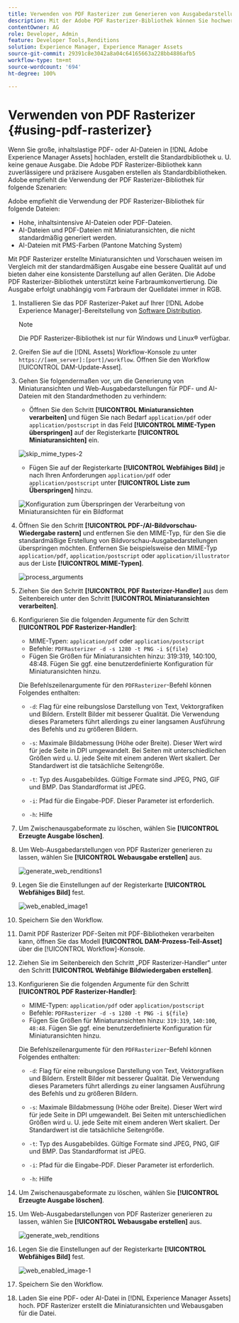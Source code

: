 ```yaml
---
title: Verwenden von PDF Rasterizer zum Generieren von Ausgabedarstellungen
description: Mit der Adobe PDF Rasterizer-Bibliothek können Sie hochwertige Miniaturansichten und Ausgabedarstellungen erstellen.
contentOwner: AG
role: Developer, Admin
feature: Developer Tools,Renditions
solution: Experience Manager, Experience Manager Assets
source-git-commit: 29391c8e3042a8a04c64165663a228bb4886afb5
workflow-type: tm+mt
source-wordcount: '694'
ht-degree: 100%

---
```


# Verwenden von PDF Rasterizer {#using-pdf-rasterizer}

Wenn Sie große, inhaltslastige PDF- oder AI-Dateien in [!DNL Adobe Experience Manager Assets] hochladen, erstellt die Standardbibliothek u. U. keine genaue Ausgabe. Die Adobe PDF Rasterizer-Bibliothek kann zuverlässigere und präzisere Ausgaben erstellen als Standardbibliotheken. Adobe empfiehlt die Verwendung der PDF Rasterizer-Bibliothek für folgende Szenarien:

Adobe empfiehlt die Verwendung der PDF Rasterizer-Bibliothek für folgende Dateien:

* Hohe, inhaltsintensive AI-Dateien oder PDF-Dateien.
* AI-Dateien und PDF-Dateien mit Miniaturansichten, die nicht standardmäßig generiert werden.
* AI-Dateien mit PMS-Farben (Pantone Matching System)

Mit PDF Rasterizer erstellte Miniaturansichten und Vorschauen weisen im Vergleich mit der standardmäßigen Ausgabe eine bessere Qualität auf und bieten daher eine konsistente Darstellung auf allen Geräten. Die Adobe PDF Rasterizer-Bibliothek unterstützt keine Farbraumkonvertierung. Die Ausgabe erfolgt unabhängig vom Farbraum der Quelldatei immer in RGB.

1. Installieren Sie das PDF Rasterizer-Paket auf Ihrer [!DNL Adobe Experience Manager]-Bereitstellung von [Software Distribution](https://experience.adobe.com/#/downloads/content/software-distribution/en/aem.html?package=/content/software-distribution/en/details.html/content/dam/aem/public/adobe/packages/cq650/product/assets/aem-assets-pdf-rasterizer-pkg-4.6.zip).

   >[!NOTE]
   >
   >Die PDF Rasterizer-Bibliothek ist nur für Windows und Linux® verfügbar.

1. Greifen Sie auf die [!DNL Assets] Workflow-Konsole zu unter `https://[aem_server]:[port]/workflow`. Öffnen Sie den Workflow [!UICONTROL DAM-Update-Asset].

1. Gehen Sie folgendermaßen vor, um die Generierung von Miniaturansichten und Web-Ausgabedarstellungen für PDF- und AI-Dateien mit den Standardmethoden zu verhindern:

   * Öffnen Sie den Schritt **[!UICONTROL Miniaturansichten verarbeiten]** und fügen Sie nach Bedarf `application/pdf` oder `application/postscript` in das Feld **[!UICONTROL MIME-Typen überspringen]** auf der Registerkarte **[!UICONTROL Miniaturansichten]** ein.

   ![skip_mime_types-2](assets/skip_mime_types-2.png)

   * Fügen Sie auf der Registerkarte **[!UICONTROL Webfähiges Bild]** je nach Ihren Anforderungen `application/pdf` oder `application/postscript` unter **[!UICONTROL Liste zum Überspringen]** hinzu.

   ![Konfiguration zum Überspringen der Verarbeitung von Miniaturansichten für ein Bildformat](assets/web_enabled_imageskiplist.png)

1. Öffnen Sie den Schritt **[!UICONTROL PDF-/AI-Bildvorschau-Wiedergabe rastern]** und entfernen Sie den MIME-Typ, für den Sie die standardmäßige Erstellung von Bildvorschau-Ausgabedarstellungen überspringen möchten. Entfernen Sie beispielsweise den MIME-Typ `application/pdf`, `application/postscript` oder `application/illustrator` aus der Liste **[!UICONTROL MIME-Typen]**.

   ![process_arguments](assets/process_arguments.png)

1. Ziehen Sie den Schritt **[!UICONTROL PDF Rasterizer-Handler]** aus dem Seitenbereich unter den Schritt **[!UICONTROL Miniaturansichten verarbeiten]**.
1. Konfigurieren Sie die folgenden Argumente für den Schritt **[!UICONTROL PDF Rasterizer-Handler]**:

   * MIME-Typen: `application/pdf` oder `application/postscript`
   * Befehle: `PDFRasterizer -d -s 1280 -t PNG -i ${file}`
   * Fügen Sie Größen für Miniaturansichten hinzu: 319:319, 140:100, 48:48. Fügen Sie ggf. eine benutzerdefinierte Konfiguration für Miniaturansichten hinzu.

   Die Befehlszeilenargumente für den `PDFRasterizer`-Befehl können Folgendes enthalten:

   * `-d`: Flag für eine reibungslose Darstellung von Text, Vektorgrafiken und Bildern. Erstellt Bilder mit besserer Qualität. Die Verwendung dieses Parameters führt allerdings zu einer langsamen Ausführung des Befehls und zu größeren Bildern.

   * `-s`: Maximale Bildabmessung (Höhe oder Breite). Dieser Wert wird für jede Seite in DPI umgewandelt. Bei Seiten mit unterschiedlichen Größen wird u. U. jede Seite mit einem anderen Wert skaliert. Der Standardwert ist die tatsächliche Seitengröße.

   * `-t`: Typ des Ausgabebildes. Gültige Formate sind JPEG, PNG, GIF und BMP. Das Standardformat ist JPEG.

   * `-i`: Pfad für die Eingabe-PDF. Dieser Parameter ist erforderlich.

   * `-h`: Hilfe

1. Um Zwischenausgabeformate zu löschen, wählen Sie **[!UICONTROL Erzeugte Ausgabe löschen]**.
1. Um Web-Ausgabedarstellungen von PDF Rasterizer generieren zu lassen, wählen Sie **[!UICONTROL Webausgabe erstellen]** aus.

   ![generate_web_renditions1](assets/generate_web_renditions1.png)

1. Legen Sie die Einstellungen auf der Registerkarte **[!UICONTROL Webfähiges Bild]** fest.

   ![web_enabled_image1](assets/web_enabled_image1.png)

1. Speichern Sie den Workflow.
1. Damit PDF Rasterizer PDF-Seiten mit PDF-Bibliotheken verarbeiten kann, öffnen Sie das Modell **[!UICONTROL DAM-Prozess-Teil-Asset]** über die [!UICONTROL Workflow]-Konsole.
1. Ziehen Sie im Seitenbereich den Schritt „PDF Rasterizer-Handler“ unter den Schritt **[!UICONTROL Webfähige Bildwiedergaben erstellen]**.
1. Konfigurieren Sie die folgenden Argumente für den Schritt **[!UICONTROL PDF Rasterizer-Handler]**:

   * MIME-Typen: `application/pdf` oder `application/postscript`
   * Befehle: `PDFRasterizer -d -s 1280 -t PNG -i ${file}`
   * Fügen Sie Größen für Miniaturansichten hinzu: `319:319`, `140:100`, `48:48`. Fügen Sie ggf. eine benutzerdefinierte Konfiguration für Miniaturansichten hinzu.

   Die Befehlszeilenargumente für den `PDFRasterizer`-Befehl können Folgendes enthalten:

   * `-d`: Flag für eine reibungslose Darstellung von Text, Vektorgrafiken und Bildern. Erstellt Bilder mit besserer Qualität. Die Verwendung dieses Parameters führt allerdings zu einer langsamen Ausführung des Befehls und zu größeren Bildern.

   * `-s`: Maximale Bildabmessung (Höhe oder Breite). Dieser Wert wird für jede Seite in DPI umgewandelt. Bei Seiten mit unterschiedlichen Größen wird u. U. jede Seite mit einem anderen Wert skaliert. Der Standardwert ist die tatsächliche Seitengröße.

   * `-t`: Typ des Ausgabebildes. Gültige Formate sind JPEG, PNG, GIF und BMP. Das Standardformat ist JPEG.

   * `-i`: Pfad für die Eingabe-PDF. Dieser Parameter ist erforderlich.

   * `-h`: Hilfe

1. Um Zwischenausgabeformate zu löschen, wählen Sie **[!UICONTROL Erzeugte Ausgabe löschen]**.
1. Um Web-Ausgabedarstellungen von PDF Rasterizer generieren zu lassen, wählen Sie **[!UICONTROL Webausgabe erstellen]** aus.

   ![generate_web_renditions](assets/generate_web_renditions.png)

1. Legen Sie die Einstellungen auf der Registerkarte **[!UICONTROL Webfähiges Bild]** fest.

   ![web_enabled_image-1](assets/web_enabled_image-1.png)

1. Speichern Sie den Workflow.
1. Laden Sie eine PDF- oder AI-Datei in [!DNL Experience Manager Assets] hoch. PDF Rasterizer erstellt die Miniaturansichten und Webausgaben für die Datei.
